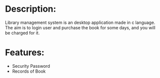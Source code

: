 <h1> Description: </h1>
Library management system is an desktop application made in c language. The aim is to login user and purchase the book for some days, and you will be charged for it.

<h1>Features:</h1>
<ul>
<li>Security Password</li>
<li>Records of Book</li>
</ul>

